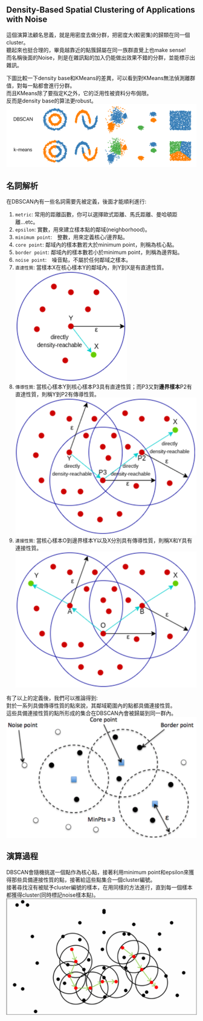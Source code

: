 ## Density-Based Spatial Clustering of Applications with Noise
這個演算法顧名思義，就是用密度去做分群，把密度大(較密集)的歸類在同一個cluster。  
聽起來也挺合理的，畢竟越靠近的點簇歸屬在同一族群直覺上也make sense!  
而名稱後面的Noise，則是在雜訊點的加入仍能做出效果不錯的分群，並能標示出雜訊。  

下圖比較一下density base和KMeans的差異，可以看到對KMeans無法偵測離群值，對每一點都會進行分群。  
而且KMeans除了要指定K之外，它的泛用性被資料分布侷限。  
反而是density base的算法更robust。  
![Image](https://github.com/EnasVen/Theory-Math/blob/main/18_DBSCAN/DBSCAN_pic05.png)

## 名詞解析
在DBSCAN內有一些名詞需要先被定義，後面才能順利進行:  
1. `metric`: 常用的距離函數，你可以選擇歐式距離、馬氏距離、曼哈頓距離...etc。  
2. `epsilon`: 實數，用來建立樣本點的鄰域(neighborhood)。  
3. `minimum point`:　整數，用來定義核心/邊界點。  
4. `core point`: 鄰域內的樣本數若大於minimum point，則稱為核心點。  
5. `border point`: 鄰域內的樣本數若小於minimum point，則稱為邊界點。  
6. `noise point`:　噪音點，不屬於任何鄰域之樣本。
7. `直達性質`: 當樣本X在核心樣本Y的鄰域內，則Y到X是有直達性質。  
![Image](https://github.com/EnasVen/Theory-Math/blob/main/18_DBSCAN/DBSCAN_pic01.png)
8. `傳導性質`: 當核心樣本Y到核心樣本P3具有直達性質；而P3又對**邊界樣本**P2有直達性質，則稱Y到P2有傳導性質。  
![Image](https://github.com/EnasVen/Theory-Math/blob/main/18_DBSCAN/DBSCAN_pic02.png)
9. `連接性質`: 當核心樣本O到邊界樣本Y以及X分別具有傳導性質，則稱X和Y具有連接性質。  
![Image](https://github.com/EnasVen/Theory-Math/blob/main/18_DBSCAN/DBSCAN_pic03.png)

有了以上的定義後，我們可以推論得到:  
對於一系列具備傳導性質的點來說，其鄰域範圍內的點都具備連接性質。  
這些具備連接性質的點所形成的集合在DBSCAN內會被歸屬到同一群內。  
![Image](https://github.com/EnasVen/Theory-Math/blob/main/18_DBSCAN/DBSCAN_pic00.png)

## 演算過程
DBSCAN會隨機挑選一個點作為核心點，接著利用minimum point和epsilon來獲得那些具備連接性質的點，接著給這些點集合一個cluster編號。  
接著尋找沒有被賦予cluster編號的樣本，在用同樣的方法進行，直到每一個樣本都獲得cluster(同時標記noise樣本點)。  
![Image](https://github.com/EnasVen/Theory-Math/blob/main/18_DBSCAN/DBSCAN_pic04.png)
